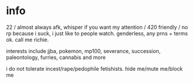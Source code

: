 # info
22 / almost always afk, whisper if you want my attention / 420 friendly / no rp because i suck, i just like to people watch. genderless, any prns + terms ok. call me richie.

interests include jjba, pokemon, mp100, severance, succession, paleontology, furries, cannabis and more

i do not tolerate incest/rape/pedophile fetishists. hide me/mute me/block me
